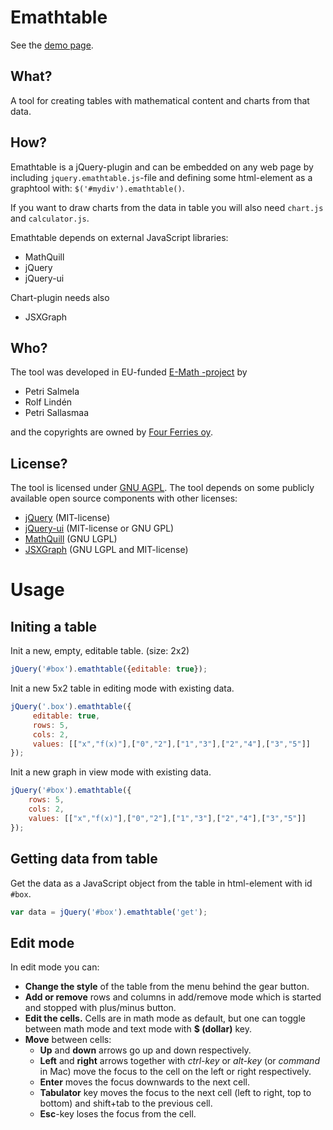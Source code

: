 Emathtable
==============

See the [demo page](http://e-math.github.io/emathtable).

What?
-----
A tool for creating tables with mathematical content and charts
from that data.

How?
----
Emathtable is a jQuery-plugin and can be embedded on any web page
by including `jquery.emathtable.js`-file and defining some html-element
as a graphtool with: `$('#mydiv').emathtable()`.

If you want to draw charts from the data in table you will also need
`chart.js` and `calculator.js`.

Emathtable depends on external JavaScript libraries:
* MathQuill
* jQuery
* jQuery-ui

Chart-plugin needs also
* JSXGraph

Who?
----
The tool was developed in EU-funded [E-Math -project](http://emath.eu) by
* Petri Salmela
* Rolf Lindén
* Petri Sallasmaa

and the copyrights are owned by [Four Ferries oy](http://fourferries.fi).

License?
--------
The tool is licensed under [GNU AGPL](http://www.gnu.org/licenses/agpl-3.0.html).
The tool depends on some publicly available open source components with other licenses:
* [jQuery](http://jquery.com) (MIT-license)
* [jQuery-ui](http://jqueryui.com) (MIT-license or GNU GPL)
* [MathQuill](http://mathquill.com/) (GNU LGPL)
* [JSXGraph](http://jsxgraph.uni-bayreuth.de/) (GNU LGPL and MIT-license)



Usage
======
Initing a table
----
Init a new, empty, editable table. (size: 2x2)

```javascript
jQuery('#box').emathtable({editable: true});
```

Init a new 5x2 table in editing mode with existing data.

```javascript
jQuery('.box').emathtable({
     editable: true,
     rows: 5,
     cols: 2,
     values: [["x","f(x)"],["0","2"],["1","3"],["2","4"],["3","5"]]
});
```

Init a new graph in view mode with existing data.

```javascript
jQuery('#box').emathtable({
    rows: 5,
    cols: 2,
    values: [["x","f(x)"],["0","2"],["1","3"],["2","4"],["3","5"]]
});
```

Getting data from table
-----------------------

Get the data as a JavaScript object from the table in html-element with
id `#box`.

```javascript
var data = jQuery('#box').emathtable('get');
```

Edit mode
-----------

In edit mode you can:
* **Change the style** of the table from the menu behind the gear button.
* **Add or remove** rows and columns in add/remove mode which is started and stopped with plus/minus button.
* **Edit the cells.** Cells are in math mode as default, but one can toggle between math mode and text mode with **$ (dollar)** key.
* **Move** between cells:
  * **Up** and **down** arrows go up and down respectively.
  * **Left** and **right** arrows together with *ctrl-key* or *alt-key* (or *command* in Mac) move the focus to the cell on the left or right respectively.
  * **Enter** moves the focus downwards to the next cell.
  * **Tabulator** key moves the focus to the next cell (left to right, top to bottom) and shift+tab to the previous cell.
  * **Esc**-key loses the focus from the cell.
